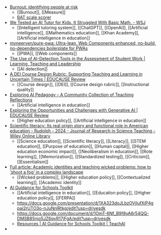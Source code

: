 - [Burnout: identifying people at risk](https://norwegianscitechnews.com/2024/02/burnout-identifying-people-at-risk/)
	- [[Burnout]], [[Measure]]
	- [﻿BAT scale scorer](https://theburnout.app/)
- [We Tested an AI Tutor for Kids. It Struggled With Basic Math. - WSJ](https://www.wsj.com/tech/ai/ai-is-tutoring-students-but-still-struggles-with-basic-math-694e76d3?st=606ux1exuaxyk3j)
	- [[Intelligent tutoring system]], [[ChatGPT]], [[OpenAI]], [[Artificial intelligence]], [[Mathematics education]], [[Khan Academy]], [[Artificial intelligence in education]]
- [mvneerven/pure-pwa: Ultra-lean, Web Components enhanced, no-build, no-dependencies boilerplate for PWAs](https://github.com/mvneerven/pure-pwa)
	- [[PWA]], [[Web components]]
- [The Use of AI-Detection Tools in the Assessment of Student Work | Learning, Teaching and Leadership](https://drsaraheaton.wordpress.com/2023/05/06/the-use-of-ai-detection-tools-in-the-assessment-of-student-work/)
	- [[AI detection]]
- [A DEI Course Design Rubric: Supporting Teaching and Learning in Uncertain Times | EDUCAUSE Review](https://er.educause.edu/articles/2023/3/a-dei-course-design-rubric-supporting-teaching-and-learning-in-uncertain-times)
	- [[Course design]], [[DEI]], [[Course design rubric]], [[Instructional quality]]
- [Exploring AI Pedagogy – A Community Collection of Teaching Reflections](https://exploringaipedagogy.hcommons.org/)
	- [[Artificial intelligence in education]]
- [Exploring the Opportunities and Challenges with Generative AI | EDUCAUSE Review](https://er.educause.edu/articles/2024/2/exploring-the-opportunities-and-challenges-with-generative-ai)
	- [[Higher education policy]], [[Artificial intelligence in education]]
- [Scientific literacy: Its real origin story and functional role in American education - Rudolph - 2024 - Journal of Research in Science Teaching - Wiley Online Library](https://onlinelibrary.wiley.com/doi/10.1002/tea.21890)
	- [[Science education]], [[Scientific literacy]], [[Literacy]], [[STEM education]], [[Purpose of education]], [[Human capital]], [[Higher education economic impact]], [[Neoliberalism in education]], [[Rote learning]], [[Memorization]], [[Standardized testing]], [[Criticism]], [[Essentialism]]
- [Full article: Academic identities and teaching wicked problems: how to ‘shoot a fog’ in a complex landscape](https://www.tandfonline.com/doi/full/10.1080/07294360.2023.2215181)
	- [[Wicked problems]], [[Higher education policy]], [[Contextualized learning]], [[Academic identity]]
- [AI Guidance for Schools Toolkit](https://www.teachai.org/toolkit)
	- [[Artificial intelligence in education]], [[Education policy]], [[Higher education policy]], [[FERPA]]
	- https://docs.google.com/presentation/d/1XA323doJLbzOVjIufXiP4gpai2rUTO3o-nJuNnlRtkg/edit?usp=drivesdk
	- https://docs.google.com/document/d/1OmT-6Nf_B9f8yA6r54QQ-DMSB85njo5JZ6qyR17jFgA/edit?usp=drivesdk
	- [Resources | AI Guidance for Schools Toolkit | TeachAI](https://www.teachai.org/toolkit-resources)
-